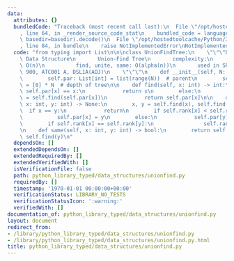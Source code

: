 ```yaml
---
data:
  attributes: {}
  bundledCode: "Traceback (most recent call last):\n  File \"/opt/hostedtoolcache/Python/3.8.5/x64/lib/python3.8/site-packages/onlinejudge_verify/documentation/build.py\"\
    , line 64, in _render_source_code_stat\n    bundled_code = language.bundle(stat.path,\
    \ basedir=basedir).decode()\n  File \"/opt/hostedtoolcache/Python/3.8.5/x64/lib/python3.8/site-packages/onlinejudge_verify/languages/python.py\"\
    , line 84, in bundle\n    raise NotImplementedError\nNotImplementedError\n"
  code: "from typing import List\n\n\nclass UnionFindTree:\n    \"\"\"Disjoint-Set\
    \ Data Structure\n       Union-Find Tree\n       complexity:\n          init:\
    \ O(n)\n          find, unite, same: O(alpha(n))\n       used in SRM505 div.2\
    \ 900, ATC001 A, DSL1A(AOJ)\n    \"\"\"\n    def __init__(self, N: int) -> None:\n\
    \        self.par: List[int] = list(range(N))  # parent\n        self.rank: List[int]\
    \ = [0] * N  # depth of tree\n\n    def find(self, x: int) -> int:\n        if\
    \ self.par[x] == x:\n            return x\n        else:\n            self.par[x]\
    \ = self.find(self.par[x])\n            return self.par[x]\n\n    def unite(self,\
    \ x: int, y: int) -> None:\n        x, y = self.find(x), self.find(y)\n      \
    \  if x == y:\n            return\n        if self.rank[x] < self.rank[y]:\n \
    \           self.par[x] = y\n        else:\n            self.par[y] = x\n    \
    \        if self.rank[x] == self.rank[y]:\n                self.rank[x] += 1\n\
    \n    def same(self, x: int, y: int) -> bool:\n        return self.find(x) ==\
    \ self.find(y)\n"
  dependsOn: []
  extendedDependsOn: []
  extendedRequiredBy: []
  extendedVerifiedWith: []
  isVerificationFile: false
  path: python_library_typed/data_structures/unionfind.py
  requiredBy: []
  timestamp: '1970-01-01 00:00:00+00:00'
  verificationStatus: LIBRARY_NO_TESTS
  verificationStatusIcon: ':warning:'
  verifiedWith: []
documentation_of: python_library_typed/data_structures/unionfind.py
layout: document
redirect_from:
- /library/python_library_typed/data_structures/unionfind.py
- /library/python_library_typed/data_structures/unionfind.py.html
title: python_library_typed/data_structures/unionfind.py
---
```

